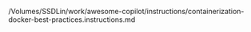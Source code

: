 /Volumes/SSDLin/work/awesome-copilot/instructions/containerization-docker-best-practices.instructions.md